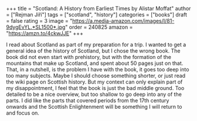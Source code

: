 +++
title = "Scotland: A History from Earliest Times by Alistar Moffat"
author = ["Rejman Jiří"]
tags = ["scotland", "history"]
categories = ["books"]
draft = false
rating = 3
image = "https://a.media-amazon.com/images/I/81-9dygEvYL.*SL1500*.jpg"
order = 240825
amazon = "https://amzn.to/4ckwJJE"
+++

I read about Scotland as part of my preparation for a trip. I wanted to get a general idea of the history of Scotland, but I chose the wrong book. The book did not even start with prehistory, but with the formation of the mountains that make up Scotland, and spent about 50 pages just on that. That, in a nutshell, is the problem I have with the book, it goes too deep into too many subjects. Maybe I should choose something shorter, or just read the wiki page on Scottish history. But my context can only explain part of my disappointment, I feel that the book is just the bad middle ground. Too detailed to be a nice overview, but too shallow to go deep into any of the parts. I did like the parts that covered periods from the 17th century onwards and the Scottish Enlightenment will be something I will return to and focus on.

<!--more-->
